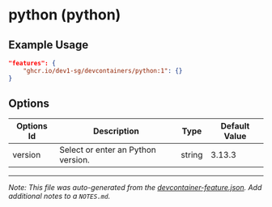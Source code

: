 
# python (python)



## Example Usage

```json
"features": {
    "ghcr.io/dev1-sg/devcontainers/python:1": {}
}
```

## Options

| Options Id | Description | Type | Default Value |
|-----|-----|-----|-----|
| version | Select or enter an Python version. | string | 3.13.3 |



---

_Note: This file was auto-generated from the [devcontainer-feature.json](https://github.com/dev1-sg/devcontainers/blob/main/src/features/python/devcontainer-feature.json).  Add additional notes to a `NOTES.md`._
